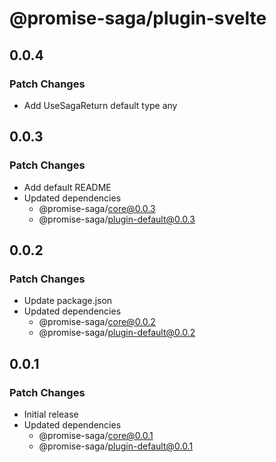 # @promise-saga/plugin-svelte

## 0.0.4

### Patch Changes

- Add UseSagaReturn default type any

## 0.0.3

### Patch Changes

- Add default README
- Updated dependencies
  - @promise-saga/core@0.0.3
  - @promise-saga/plugin-default@0.0.3

## 0.0.2

### Patch Changes

- Update package.json
- Updated dependencies
  - @promise-saga/core@0.0.2
  - @promise-saga/plugin-default@0.0.2

## 0.0.1

### Patch Changes

- Initial release
- Updated dependencies
  - @promise-saga/core@0.0.1
  - @promise-saga/plugin-default@0.0.1
